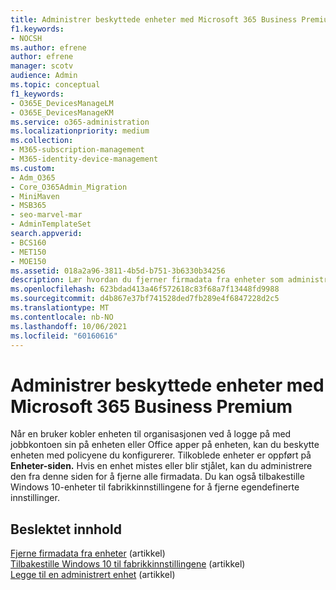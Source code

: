 ```yaml
---
title: Administrer beskyttede enheter med Microsoft 365 Business Premium
f1.keywords:
- NOCSH
ms.author: efrene
author: efrene
manager: scotv
audience: Admin
ms.topic: conceptual
f1_keywords:
- O365E_DevicesManageLM
- O365E_DevicesManageKM
ms.service: o365-administration
ms.localizationpriority: medium
ms.collection:
- M365-subscription-management
- M365-identity-device-management
ms.custom:
- Adm_O365
- Core_O365Admin_Migration
- MiniMaven
- MSB365
- seo-marvel-mar
- AdminTemplateSet
search.appverid:
- BCS160
- MET150
- MOE150
ms.assetid: 018a2a96-3811-4b5d-b751-3b6330b34256
description: Lær hvordan du fjerner firmadata fra enheter som administreres gjennom beskyttelsespolicyer, samt tilbakestiller Windows 10 til fabrikkinnstillingene.
ms.openlocfilehash: 623bdad413a46f572618c83f68a7f13448fd9988
ms.sourcegitcommit: d4b867e37bf741528ded7fb289e4f6847228d2c5
ms.translationtype: MT
ms.contentlocale: nb-NO
ms.lasthandoff: 10/06/2021
ms.locfileid: "60160616"
---
```

# <a name="manage-protected-devices-with-microsoft-365-business-premium"></a>Administrer beskyttede enheter med Microsoft 365 Business Premium

Når en bruker kobler enheten til organisasjonen ved å logge på med jobbkontoen sin på enheten eller Office apper på enheten, kan du beskytte enheten med policyene du konfigurerer. Tilkoblede enheter er oppført på **Enheter-siden.** Hvis en enhet mistes eller blir stjålet, kan du administrere den fra denne siden for å fjerne alle firmadata. Du kan også tilbakestille Windows 10-enheter til fabrikkinnstillingene for å fjerne egendefinerte innstillinger. 

## <a name="related-content"></a>Beslektet innhold
  
[Fjerne firmadata fra enheter](remove-company-data.md) (artikkel)\
[Tilbakestille Windows 10 til fabrikkinnstillingene](reset-devices-to-factory-settings.md) (artikkel)\
[Legge til en administrert enhet](./app-protection-settings-for-android-and-ios.md) (artikkel)
